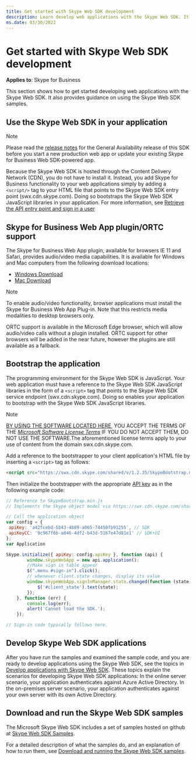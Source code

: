 ```yaml
---
title: Get started with Skype Web SDK development
description: Learn develop web applications with the Skype Web SDK. It also provides guidance on using the Skype Web SDK samples.
ms.date: 03/30/2022
---
```


# Get started with Skype Web SDK development

**Applies to**: Skype for Business

This section shows how to get started developing web applications with the Skype Web SDK. It also provides guidance on using the Skype Web SDK samples.

## Use the Skype Web SDK in your application

> [!NOTE]
> Please read the [release notes](ReleaseNotes.md) for the General Availability release of this SDK before you start a new production web app or update your existing Skype for Business Web SDK-powered app.

Because the Skype Web SDK is hosted through the Content Delivery Network (CDN), you do not have to install it. Instead, you add Skype for Business functionality to your web applications simply by adding a `<script/>` tag to your HTML file that points to the Skype Web SDK entry point (swx.cdn.skype.com). Doing so bootstraps the Skype Web SDK JavaScript libraries in your application. For more information, see [Retrieve the API entry point and sign in a user](GetAPIEntrySignIn.md)

## Skype for Business Web App plugin/ORTC support

The Skype for Business Web App plugin, available for browsers IE 11 and Safari, provides audio/video media capabilities. It is available for Windows and Mac computers from the following download locations:

- [Windows Download](https://swx.cdn.skype.com/s4b-plugin/16.2.0.67/SkypeMeetingsApp.msi)
- [Mac Download](https://swx.cdn.skype.com/s4b-plugin/16.2.0.67/SkypeForBusinessPlugin.pkg)

> [!NOTE]
> To enable audio/video functionality, browser applications must install the Skype for Business Web App Plug-in. Note that this restricts media modalities to desktop browsers only.

ORTC support is available in the Microsoft Edge browser, which will allow audio/video calls without a plugin installed.  ORTC support for other browsers will be added in the near future, however the plugins are still available as a fallback.

## Bootstrap the application

The programming environment for the Skype Web SDK is JavaScript. Your web application must have a reference to the Skype Web SDK JavaScript libraries in the form of a `<script>` tag that points to the Skype Web SDK service endpoint (swx.cdn.skype.com). Doing so enables your application to bootstrap with the Skype Web SDK JavaScript libraries.

> [!NOTE]
> [BY USING THE SOFTWARE LOCATED HERE](/skype-sdk/WebSDK/docs/SkypeWebSDK), YOU ACCEPT THE TERMS OF THE _[Microsoft Software License Terms](TermsOfService.md)_ IF YOU DO NOT ACCEPT THEM, DO NOT USE THE SOFTWARE.The aforementioned license terms apply to your use of content from the domain swx.cdn.skype.com.

Add a reference to the bootstrapper to your client application's HTML file by inserting a `<script>` tag as follows:

```html
<script src="https://swx.cdn.skype.com/shared/v/1.2.35/SkypeBootstrap.min.js"></script> 
```

Then initialize the bootstrapper with the appropriate [API key](APIProductKeys.md) as in the following example code:

```js
// Reference to SkypeBootstrap.min.js
// Implements the Skype object model via https://swx.cdn.skype.com/shared/v/1.2.35/SkypeBootstrap.min.js

// Call the application object
var config = {
 apiKey: 'a42fcebd-5b43-4b89-a065-74450fb91255', // SDK
 apiKeyCC: '9c967f6b-a846-4df2-b43d-5167e47d81e1' // SDK+UI
}; 
var Application

Skype.initialize({ apiKey: config.apiKey }, function (api) {
        window.skypeWebApp = new api.application();
        //Make sign in table appear
        $(".menu #sign-in").click();
        // whenever client.state changes, display its value
        window.skypeWebApp.signInManager.state.changed(function (state) {
            $('#client_state').text(state);
        });
    }, function (err) {
        console.log(err);
        alert('Cannot load the SDK.');
    });

// Sign-in code typically follows here.

```

## Develop Skype Web SDK applications

After you have run the samples and examined the sample code, and you are ready to develop applications using the Skype Web SDK, see the topics in [Develop applications with Skype Web SDK](DevelopApplications.md). These topics explain the scenarios for developing Skype Web SDK applications: In the online server scenario, your application authenticates against Azure Active Directory. In the on-premises server scenario, your application authenticates against your own server with its own Active Directory.

## Download and run the Skype Web SDK samples

The Microsoft Skype Web SDK includes a set of samples hosted on github at [Skype Web SDK Samples](https://github.com/OfficeDev/skype-web-sdk-samples).

For a detailed description of what the samples do, and an explanation of how to run them, see [Download and running the Skype Web SDK samples](DownloadRunSamples.md).
